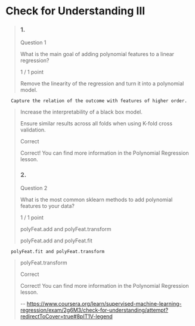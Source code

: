 # Check for Understanding III
> ### 1.
> 
> Question 1
> 
> What is the main goal of adding polynomial features to a linear regression?
> 
> 1 / 1 point
> 
>  Remove the linearity of the regression and turn it into a polynomial model. 
> 
      Capture the relation of the outcome with features of higher order. 
> 
>  Increase the interpretability of a black box model. 
> 
>  Ensure similar results across all folds when using K-fold cross validation. 
> 
> Correct
> 
> Correct! You can find more information in the Polynomial Regression lesson.
> 
> ### 2.
> 
> Question 2
> 
> What is the most common sklearn methods to add polynomial features to your data?
> 
> 1 / 1 point
> 
>  polyFeat.add and polyFeat.transform 
> 
>  polyFeat.add and polyFeat.fit 
> 
      polyFeat.fit and polyFeat.transform 
> 
>  polyFeat.transform 
> 
> Correct
> 
> Correct! You can find more information in the Polynomial Regression lesson.
>
> -- https://www.coursera.org/learn/supervised-machine-learning-regression/exam/2g6M3/check-for-understanding/attempt?redirectToCover=true#8pIT1V-legend
